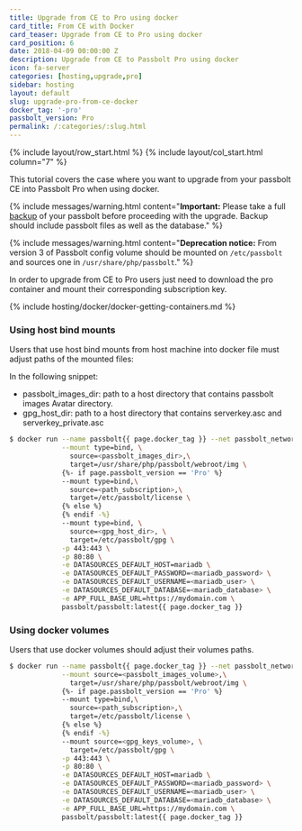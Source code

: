 ```yaml
---
title: Upgrade from CE to Pro using docker
card_title: From CE with Docker
card_teaser: Upgrade from CE to Pro using docker
card_position: 6
date: 2018-04-09 00:00:00 Z
description: Upgrade from CE to Passbolt Pro using docker
icon: fa-server
categories: [hosting,upgrade,pro]
sidebar: hosting
layout: default
slug: upgrade-pro-from-ce-docker
docker_tag: '-pro'
passbolt_version: Pro
permalink: /:categories/:slug.html
---
```


{% include layout/row_start.html %}
{% include layout/col_start.html column="7" %}

This tutorial covers the case where you want to upgrade from your passbolt CE into Passbolt Pro when using docker.

{% include messages/warning.html
    content="**Important:** Please take a full [backup](/hosting/backup) of your passbolt before proceeding with the upgrade. Backup should include passbolt files as well as the database."
%}

{% include messages/warning.html
    content="**Deprecation notice:** From version 3 of Passbolt config volume should be mounted on `/etc/passbolt` and sources one in `/usr/share/php/passbolt`."
%}


In order to upgrade from CE to Pro users just need to download the pro container and mount their corresponding subscription key.

{% include hosting/docker/docker-getting-containers.md %}

### Using host bind mounts

Users that use host bind mounts from host machine into docker file must adjust paths of the mounted files:

In the following snippet:
- passbolt_images_dir: path to a host directory that contains passbolt images Avatar directory.
- gpg_host_dir: path to a host directory that contains serverkey.asc and serverkey_private.asc

```bash
$ docker run --name passbolt{{ page.docker_tag }} --net passbolt_network \
             --mount type=bind, \
               source=<passbolt_images_dir>,\
               target=/usr/share/php/passbolt/webroot/img \
             {%- if page.passbolt_version == 'Pro' %}
             --mount type=bind,\
               source=<path_subscription>,\
               target=/etc/passbolt/license \
             {% else %}
             {% endif -%}
             --mount type=bind, \
               source=<gpg_host_dir>, \
               target=/etc/passbolt/gpg \
             -p 443:443 \
             -p 80:80 \
             -e DATASOURCES_DEFAULT_HOST=mariadb \
             -e DATASOURCES_DEFAULT_PASSWORD=<mariadb_password> \
             -e DATASOURCES_DEFAULT_USERNAME=<mariadb_user> \
             -e DATASOURCES_DEFAULT_DATABASE=<mariadb_database> \
             -e APP_FULL_BASE_URL=https://mydomain.com \
             passbolt/passbolt:latest{{ page.docker_tag }}
```

### Using docker volumes

Users that use docker volumes should adjust their volumes paths.

```bash
$ docker run --name passbolt{{ page.docker_tag }} --net passbolt_network \
             --mount source=<passbolt_images_volume>,\
               target=/usr/share/php/passbolt/webroot/img \
             {%- if page.passbolt_version == 'Pro' %}
             --mount type=bind,\
               source=<path_subscription>,\
               target=/etc/passbolt/license \
             {% else %}
             {% endif -%}
             --mount source=<gpg_keys_volume>, \
               target=/etc/passbolt/gpg \
             -p 443:443 \
             -p 80:80 \
             -e DATASOURCES_DEFAULT_HOST=mariadb \
             -e DATASOURCES_DEFAULT_PASSWORD=<mariadb_password> \
             -e DATASOURCES_DEFAULT_USERNAME=<mariadb_user> \
             -e DATASOURCES_DEFAULT_DATABASE=<mariadb_database> \
             -e APP_FULL_BASE_URL=https://mydomain.com \
             passbolt/passbolt:latest{{ page.docker_tag }}
```
